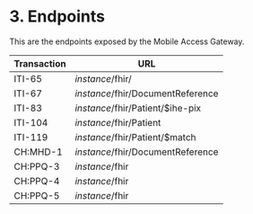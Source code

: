 # 3. Endpoints

This are the endpoints exposed by the Mobile Access Gateway.

| Transaction          | URL                                                   |
|----------------------|-------------------------------------------------------|
| ITI-65               | _instance_/fhir/                                      |
| ITI-67               | _instance_/fhir/DocumentReference                     |
| ITI-83               | _instance_/fhir/Patient/$ihe-pix                      |
| ITI-104              | _instance_/fhir/Patient                               |
| ITI-119              | _instance_/fhir/Patient/$match                        |
| CH:MHD-1             | _instance_/fhir/DocumentReference                     | 
| CH:PPQ-3             | _instance_/fhir                                       |
| CH:PPQ-4             | _instance_/fhir                                       |
| CH:PPQ-5             | _instance_/fhir                                       |
